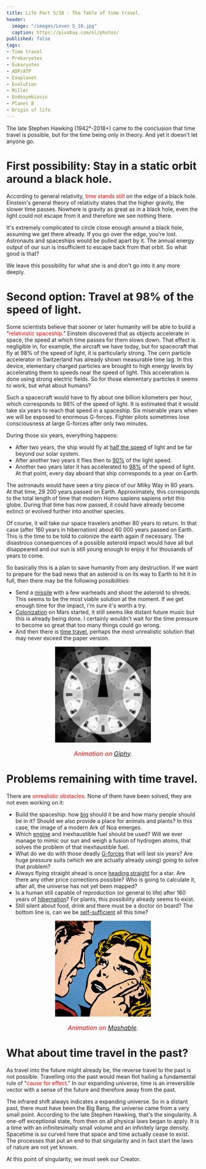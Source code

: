 ```yaml
---
title: Life Part 5/10 - The fable of time travel.
header:
  image: "/images/Leven 5_10.jpg"
  caption: https://pixabay.com/nl/photos/
published: false
tags:
- Time travel
- Prokaryotes
- Eukaryotes
- ADP/ATP
- Exoplanet
- Evolution
- Miller
- Endosymbiosis
- Planet B
- Origin of life
---
```


The late Stephen Hawking (1942°-2018+) came to the conclusion that time travel is possible, but for the time being only in theory. And yet it doesn't let anyone go.

# First possibility: Stay in a static orbit around a black hole.

According to general relativity, <span style="color: red;">time stands still</span> on the edge of a black hole. Einstein's general theory of relativity states that the higher gravity, the slower time passes. Nowhere is gravity as great as in a black hole, even the light could not escape from it and therefore we see nothing there. 

It's extremely complicated to circle close enough around a black hole, assuming we get there already. If you go over the edge, you're lost. Astronauts and spaceships would be pulled apart by it. The annual energy output of our sun is insufficient to escape back from that orbit. So what good is that?

We leave this possibility for what she is and don't go into it any more deeply.

# Second option: Travel at 98% of the speed of light.

Some scientists believe that sooner or later humanity will be able to build a "<span style="color: red;">relativistic spaceship</span>." Einstein discovered that as objects accelerate in space, the speed at which time passes for them slows down. That effect is negligible in, for example, the aircraft we have today, but for spacecraft that fly at 98% of the speed of light, it is particularly strong. The cern particle accelerator in Switzerland has already shown measurable time lag. In this device, elementary charged particles are brought to high energy levels by accelerating them to speeds near the speed of light. This acceleration is done using strong electric fields. So for those elementary particles it seems to work, but what about humans?

Such a spacecraft would have to fly about one billion kilometers per hour, which corresponds to 98% of the speed of light. It is estimated that it would take six years to reach that speed in a spaceship. Six miserable years when we will be exposed to enormous G-forces. Fighter pilots sometimes lose consciousness at large G-forces after only two minutes.

During those six years, everything happens:
* After two years, the ship would fly at <u>half the speed</u> of light and be far beyond our solar system. 
* After another two years it flies then to <u>90%</u> of the light speed.    
* Another two years later it has accelerated to <u>98%</u> of the speed of light. At that point, every day aboard that ship corresponds to a year on Earth. 

The astronauts would have seen a tiny piece of our Milky Way in 80 years. At that time, 29 200 years passed on Earth. Approximately, this corresponds to the total length of time that modern Homo sapiens sapiens orbit this globe. During that time has now passed, it could have already become extinct or evolved further into another species.

Of course, it will take our space travelers another 80 years to return. In that case (after 160 years in hibernation) about 60 000 years passed on Earth. This is the time to be told to colonize the earth again if necessary. The disastrous consequences of a possible asteroid impact would have all but disappeared and our sun is still young enough to enjoy it for thousands of years to come. 

So basically this is a plan to save humanity from any destruction. If we want to prepare for the bad news that an asteroid is on its way to Earth to hit it in full, then there may be the following possibilities:
- Send a <u>missile</u> with a few warheads and shoot the asteroid to shreds. This seems to be the most viable solution at the moment. If we get enough time for the impact, i'm sure it's worth a try.
- <u>Colonization</u> on Mars started, it still seems like distant future music but this is already being done. I certainly wouldn't wait for the time pressure to become so great that too many things could go wrong.
- And then there is <u>time travel</u>, perhaps the most unrealistic solution that may never exceed the paper version.

<div align="center"><img src="/images/Tijdreizen.gif" alt="" width="250" height="250"></div>

<p style="text-align: center; font-size: 12pt;"><span style="color: red;"><i>Animation on <a href="https://giphy.com/gifs/time-clock-infinity-3oxRmvU3GAJay6F60g">Giphy</a>.</i></span></p>

# Problems remaining with time travel.

There are <span style="color: red;">unrealistic obstacles</span>. None of them have been solved, they are not even working on it:
* Build the spaceship: how <u>big</u> should it be and how many people should be in it? Should we also provide a place for animals and plants? In this case, the image of a modern Ark of Noa emerges. 
* Which <u>engine</u> and inexhaustible fuel should be used? Will we ever manage to mimic our sun and weigh a fusion of hydrogen atoms, that solves the problem of that inexhaustible fuel.
* What do we do with those deadly <u>G-forces</u> that will last six years? Are huge pressure suits (which we are actually already using) going to solve that problem?
* Always flying straight ahead is once <u>heading straight</u> for a star. Are there any other price corrections possible? Who is going to calculate it, after all, the universe has not yet been mapped?
* Is a human still capable of reproduction (or general to life) after 160 years of <u>hibernation</u>? For plants, this possibility already seems to exist.
* Still silent about food, drink and there must be a doctor on board? The bottom line is, can we be <u>self-sufficient</u> all this time?

<div align="center"><img src="/images/Tijdreizen bis.gif" alt="" width="250" height="250"></div>

<p style="text-align: center; font-size: 12pt;"><span style="color: red;"><i>Animation on  <a href="https://mondrian.mashable.com/uploads%252Fcard%252Fimage%252F763905%252Ff3e07421-4fe4-4225-b005-9d2318949dab.gif%252Ffull-fit-in__950x534.gif?signature=FkznMMuCZGRgN18R2r932C75Fz4=&source=https%3A%2F%2Fblueprint-api-production.s3.amazonaws.com">Mashable</a>.</i></span></p>

# What about time travel in the past?

As travel into the future might already be, the reverse travel to the past is not possible. Travelling into the past would mean flot hailing a fundamental rule of "<span style="color: red;">cause for effect</span>." In our expanding universe, time is an irreversible vector with a sense of the future and therefore away from the past.
                                                                                                          
The infrared shift always indicates a expanding universe. So in a distant past, there must have been the Big Bang, the universe came from a very small point. According to the late Stephen Hawking, that's the singularity. A one-off exceptional state, from then on all physical laws began to apply. It is a time with an infinitesimally small volume and an infinitely large density. Spacetime is so curved here that space and time actually cease to exist. The processes that put an end to that singularity and in fact start the laws of nature are not yet known.

At this point of singularity, we must seek our Creator.
